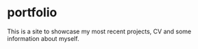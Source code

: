 # portfolio
This is a site to showcase my most recent projects, CV and some information about myself.
